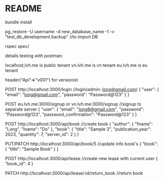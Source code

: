 # README

bundle install

pg_restore -U username -d new_database_name -1 -v "test_db_development.backup" //to import DB

rspec spec/

details testing with postman:

localhost,lvh.me is public tenant
vn.lvh.me is vn tenant
eu.lvh.me is eu tenant

header("Api"=>"v001") for versionist

POST http://localhost:3000/login //login(admin: long@gmail.com)
{
    "user": {
        "email": "long@gmail.com",
        "password": "Password@123"
    }
}

POST eu.lvh.me:3000/signup or vn.lvh.me:3000/signup //signup to separate server
{
    "user": {
        "email": "long8@gmail.com",
        "password": "Password@123",
        "password_confirmation": "Password@123"
    }
}

POST http://localhost:3000/api/book //create book
{
  "author": {
    "fname": "Long",
    "lname": "Do"
  },
  "book": {
    "title": "Sample 3",
    "publication_year": 2023,
    "quantity": 7,
    "server_id": 2
  }
}

PUT/PATCH http://localhost:3000/api/book/5 //update info book's
{
  "book": {
    "title": "Sample Book"
  }
}

POST http://localhost:3000/api/lease //create new lease with current user
{
  "book_id": 4
}

PATCH http://localhost:3000/api/lease/:id/return_book //return book
